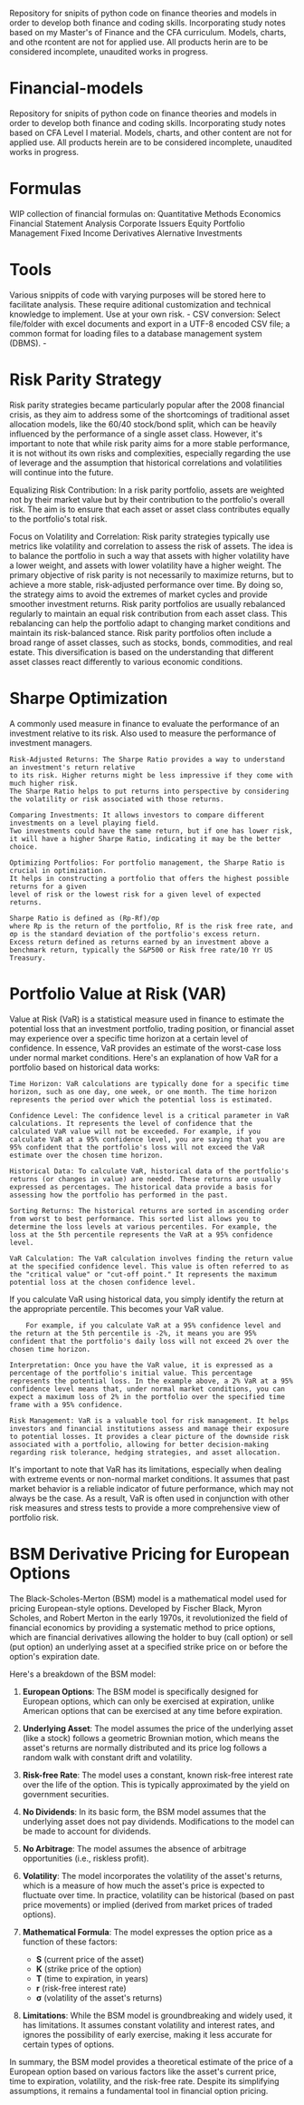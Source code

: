 Repository for snipits of python code on finance theories and models in order to develop both finance and coding skills. Incorporating study notes based on my Master's of Finance and the CFA curriculum. Models, charts, and othe rcontent are not for applied use. All products herin are to be considered incomplete, unaudited works in progress.  


# Financial-models
Repository for snipits of python code on finance theories and models in order to develop both finance and coding skills. Incorporating study notes based on CFA Level I material.
Models, charts, and other content are not for applied use. All products herein are to be considered incomplete, unaudited works in progress. 
# Formulas
WIP collection of financial formulas on:
        Quantitative Methods
        Economics 
        Financial Statement Analysis 
        Corporate Issuers 
        Equity 
        Portfolio Management 
        Fixed Income 
        Derivatives 
        Alernative Investments 
# Tools
Various snippits of code with varying purposes will be stored here to facilitate analysis. These require aditional customization and technical knowledge to implement. Use at your own risk.
        - CSV conversion: Select file/folder with excel documents and export in a UTF-8 encoded CSV file; a common format for loading files to a database management system (DBMS).
        - 
# Risk Parity Strategy
Risk parity strategies became particularly popular after the 2008 financial crisis, as they aim to address 
some of the shortcomings of traditional asset allocation models, like the 60/40 stock/bond split, which can
be heavily influenced by the performance of a single asset class. However, it's important to note that 
while risk parity aims for a more stable performance, it is not without its own risks and complexities, 
especially regarding the use of leverage and the assumption that historical correlations and volatilities will continue into the future.

Equalizing Risk Contribution: In a risk parity portfolio, assets are weighted not by their market value but by their contribution
to the portfolio's overall risk. The aim is to ensure that each asset or asset class contributes equally to the portfolio's total risk.

Focus on Volatility and Correlation: Risk parity strategies typically use metrics like volatility and correlation to assess the risk of assets. 
The idea is to balance the portfolio in such a way that assets with higher volatility have a lower weight, and assets with lower volatility have a higher weight.
The primary objective of risk parity is not necessarily to maximize returns, but to achieve a more stable, 
risk-adjusted performance over time. By doing so, the strategy aims to avoid the extremes of market cycles and provide smoother investment returns.
Risk parity portfolios are usually rebalanced regularly to maintain an equal risk contribution from each asset class. 
This rebalancing can help the portfolio adapt to changing market conditions and maintain its risk-balanced stance.
Risk parity portfolios often include a broad range of asset classes, such as stocks, bonds, commodities, and real estate. 
This diversification is based on the understanding that different asset classes react differently to various economic conditions.

# Sharpe Optimization 
A commonly used measure in finance to evaluate the performance of an 
investment relative to its risk. Also used to measure the performance of investment managers.

    Risk-Adjusted Returns: The Sharpe Ratio provides a way to understand an investment's return relative 
    to its risk. Higher returns might be less impressive if they come with much higher risk. 
    The Sharpe Ratio helps to put returns into perspective by considering the volatility or risk associated with those returns.

    Comparing Investments: It allows investors to compare different investments on a level playing field. 
    Two investments could have the same return, but if one has lower risk, 
    it will have a higher Sharpe Ratio, indicating it may be the better choice.

    Optimizing Portfolios: For portfolio management, the Sharpe Ratio is crucial in optimization. 
    It helps in constructing a portfolio that offers the highest possible returns for a given 
    level of risk or the lowest risk for a given level of expected returns.

    Sharpe Ratio is defined as (Rp-Rf)/σp 
    where Rp is the return of the portfolio, Rf is the risk free rate, and σp is the standard deviation of the portfolio's excess return.
    Excess return defined as returns earned by an investment above a benchmark return, typically the S&P500 or Risk free rate/10 Yr US Treasury.
    
# Portfolio Value at Risk (VAR)
Value at Risk (VaR) is a statistical measure used in finance to estimate the potential loss that an investment portfolio, trading position, or financial asset may experience over a specific time horizon at a certain level of confidence. In essence, VaR provides an estimate of the worst-case loss under normal market conditions. Here's an explanation of how VaR for a portfolio based on historical data works:

    Time Horizon: VaR calculations are typically done for a specific time horizon, such as one day, one week, or one month. The time horizon represents the period over which the potential loss is estimated.

    Confidence Level: The confidence level is a critical parameter in VaR calculations. It represents the level of confidence that the calculated VaR value will not be exceeded. For example, if you calculate VaR at a 95% confidence level, you are saying that you are 95% confident that the portfolio's loss will not exceed the VaR estimate over the chosen time horizon.

    Historical Data: To calculate VaR, historical data of the portfolio's returns (or changes in value) are needed. These returns are usually expressed as percentages. The historical data provide a basis for assessing how the portfolio has performed in the past.

    Sorting Returns: The historical returns are sorted in ascending order from worst to best performance. This sorted list allows you to determine the loss levels at various percentiles. For example, the loss at the 5th percentile represents the VaR at a 95% confidence level.

    VaR Calculation: The VaR calculation involves finding the return value at the specified confidence level. This value is often referred to as the "critical value" or "cut-off point." It represents the maximum potential loss at the chosen confidence level.

If you calculate VaR using historical data, you simply identify the return at the appropriate percentile. This becomes your VaR value.

        For example, if you calculate VaR at a 95% confidence level and the return at the 5th percentile is -2%, it means you are 95% confident that the portfolio's daily loss will not exceed 2% over the chosen time horizon.

    Interpretation: Once you have the VaR value, it is expressed as a percentage of the portfolio's initial value. This percentage represents the potential loss. In the example above, a 2% VaR at a 95% confidence level means that, under normal market conditions, you can expect a maximum loss of 2% in the portfolio over the specified time frame with a 95% confidence.

    Risk Management: VaR is a valuable tool for risk management. It helps investors and financial institutions assess and manage their exposure to potential losses. It provides a clear picture of the downside risk associated with a portfolio, allowing for better decision-making regarding risk tolerance, hedging strategies, and asset allocation.

It's important to note that VaR has its limitations, especially when dealing with extreme events or non-normal market conditions. It assumes that past market behavior is a reliable indicator of future performance, which may not always be the case. As a result, VaR is often used in conjunction with other risk measures and stress tests to provide a more comprehensive view of portfolio risk.

# BSM Derivative Pricing for European Options

The Black-Scholes-Merton (BSM) model is a mathematical model used for pricing European-style options. Developed by Fischer Black, Myron Scholes, and Robert Merton in the early 1970s, it revolutionized the field of financial economics by providing a systematic method to price options, which are financial derivatives allowing the holder to buy (call option) or sell (put option) an underlying asset at a specified strike price on or before the option's expiration date.

Here's a breakdown of the BSM model:

1. **European Options**: The BSM model is specifically designed for European options, which can only be exercised at expiration, unlike American options that can be exercised at any time before expiration.

2. **Underlying Asset**: The model assumes the price of the underlying asset (like a stock) follows a geometric Brownian motion, which means the asset's returns are normally distributed and its price log follows a random walk with constant drift and volatility.

3. **Risk-free Rate**: The model uses a constant, known risk-free interest rate over the life of the option. This is typically approximated by the yield on government securities.

4. **No Dividends**: In its basic form, the BSM model assumes that the underlying asset does not pay dividends. Modifications to the model can be made to account for dividends.

5. **No Arbitrage**: The model assumes the absence of arbitrage opportunities (i.e., riskless profit).

6. **Volatility**: The model incorporates the volatility of the asset's returns, which is a measure of how much the asset's price is expected to fluctuate over time. In practice, volatility can be historical (based on past price movements) or implied (derived from market prices of traded options).

7. **Mathematical Formula**: The model expresses the option price as a function of these factors:
   - **S** (current price of the asset)
   - **K** (strike price of the option)
   - **T** (time to expiration, in years)
   - **r** (risk-free interest rate)
   - **σ** (volatility of the asset's returns)

8. **Limitations**: While the BSM model is groundbreaking and widely used, it has limitations. It assumes constant volatility and interest rates, and ignores the possibility of early exercise, making it less accurate for certain types of options.

In summary, the BSM model provides a theoretical estimate of the price of a European option based on various factors like the asset's current price, time to expiration, volatility, and the risk-free rate. Despite its simplifying assumptions, it remains a fundamental tool in financial option pricing.
